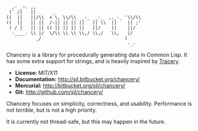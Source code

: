 ```
  ,- _~. ,,
 (' /|   ||      _
((  ||   ||/\\  < \, \\/\\  _-_  _-_  ,._-_ '\\/\\
((  ||   || ||  /-|| || || ||   || \\  ||    || ;'
 ( / |   || || (( || || || ||   ||/    ||    ||/
  -____- \\ |/  \/\\ \\ \\ \\,/ \\,/   \\,   |/
           _/                               (
                                             -_-
```

Chancery is a library for procedurally generating data in Common Lisp.  It has
some extra support for strings, and is heavily inspired by [Tracery][].

[Tracery]: http://tracery.io/

* **License:** MIT/X11
* **Documentation:** <http://sjl.bitbucket.org/chancery/>
* **Mercurial:** <http://bitbucket.org/sjl/chancery/>
* **Git:** <http://github.com/sjl/chancery/>

Chancery focuses on simplicity, correctness, and usability.  Performance is not
*terrible*, but is not a high priority.

It is currently not thread-safe, but this may happen in the future.
